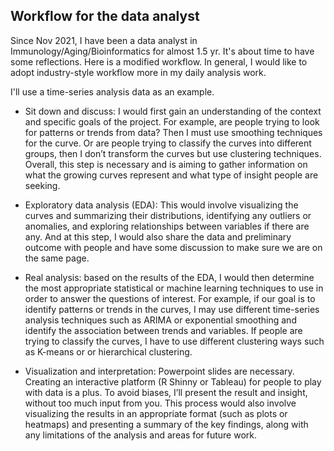 ## Workflow for the data analyst
Since Nov 2021, I have been a data analyst in Immunology/Aging/Bioinformatics for almost 1.5 yr. It's about time to have some reflections. Here is a modified workflow. In general, I would like to adopt industry-style workflow more in my daily analysis work.

I'll use a time-series analysis data as an example.

- Sit down and discuss: I would first gain an understanding of the context and specific goals of the project. For example, are people trying to look for patterns or trends from data? Then I must use smoothing techniques for the curve. Or are people trying to classify the curves into different groups, then I don’t transform the curves but use clustering techniques. Overall, this step is necessary and is aiming to gather information on what the growing curves represent and what type of insight people are seeking.

- Exploratory data analysis (EDA): This would involve visualizing the curves and summarizing their distributions, identifying any outliers or anomalies, and exploring relationships between variables if there are any. And at this step, I would also share the data and preliminary outcome with people and have some discussion to make sure we are on the same page.

- Real analysis: based on the results of the EDA, I would then determine the most appropriate statistical or machine learning techniques to use in order to answer the questions of interest. For example, if our goal is to identify patterns or trends in the curves, I may use different time-series analysis techniques such as ARIMA or exponential smoothing and identify the association between trends and variables. If people are trying to classify the curves, I have to use different clustering ways such as K-means or or hierarchical clustering.

- Visualization and interpretation: Powerpoint slides are necessary. Creating an interactive platform (R Shinny or Tableau) for people to play with data is a plus. To avoid biases, I’ll present the result and insight, without too much input from you. This process would also involve visualizing the results in an appropriate format (such as plots or heatmaps) and presenting a summary of the key findings, along with any limitations of the analysis and areas for future work.
